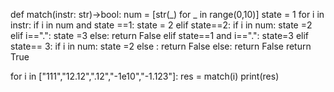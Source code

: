 
def match(instr: str)->bool:
    num = [str(_) for _ in range(0,10)]
    state = 1
    for i in instr:
        if i in num and state ==1:
            state = 2
        elif state==2:
            if i in num:
                state =2
            elif i==".":
                state =3
            else:
                return False
        elif state==1 and i==".":
            state=3
        elif state== 3:
            if i in num:
                state =2
            else :
                return False
        else:
            return False
    return True
                

for i in ["111","12.12",".12","-1e10","-1.123"]:
    res = match(i)
    print(res)